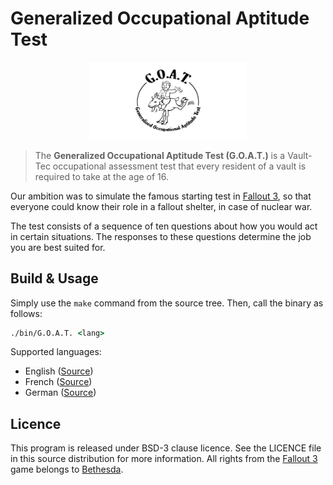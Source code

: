 # Generalized Occupational Aptitude Test

<p align="center">
  <img width="50%" src="./res/img/logo.jpg" alt="Logo">
</p>

> The **Generalized Occupational Aptitude Test (G.O.A.T.)** is a Vault-Tec occupational assessment test that every resident of a vault is required to take at the age of 16.

Our ambition was to simulate the famous starting test in [Fallout 3](https://fallout.bethesda.net/en/games/fallout-3), so that everyone could know their role in a fallout shelter, in case of nuclear war.

The test consists of a sequence of ten questions about how you would act in certain situations. The responses to these questions determine the job you are best suited for.

## Build & Usage

Simply use the `make` command from the source tree.
Then, call the binary as follows:

```cmd
./bin/G.O.A.T. <lang>
```

Supported languages:
- English ([Source](https://fallout.fandom.com/wiki/Generalized_Occupational_Aptitude_Test))
- French ([Source](https://fallout-wiki.com/Examen_g%C3%A9n%C3%A9ralis%C3%A9_d%27aptitude_professionnelle))
- German ([Source](https://fallout.fandom.com/de/wiki/Generalisierter_Orientierungs-_und_Assessment_Test))

## Licence

This program is released under BSD-3 clause licence. See the LICENCE file in this source distribution for more information. All rights from the [Fallout 3](https://fallout.bethesda.net/en/games/fallout-3) game belongs to [Bethesda](https://bethesda.net/).
